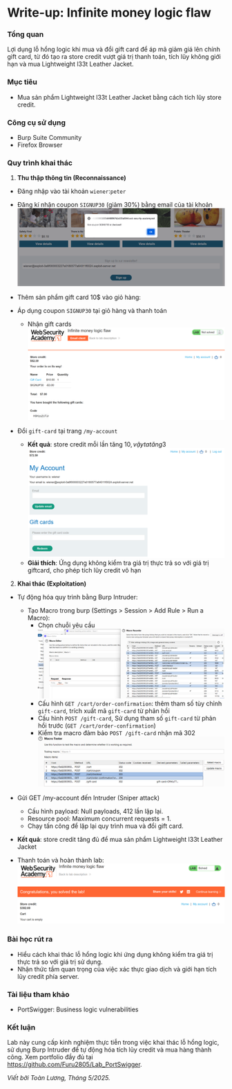 # Write-up: Infinite money logic flaw

### Tổng quan
Lợi dụng lỗ hổng logic khi mua và đổi gift card để áp mã giảm giá lên chính gift card, từ đó tạo ra store credit vượt giá trị thanh toán, tích lũy không giới hạn và mua Lightweight l33t Leather Jacket.

### Mục tiêu
- Mua sản phẩm Lightweight l33t Leather Jacket bằng cách tích lũy store credit.

### Công cụ sử dụng
- Burp Suite Community
- Firefox Browser

### Quy trình khai thác
1. **Thu thập thông tin (Reconnaissance)**
- Đăng nhập vào tài khoản `wiener`:`peter`
- Đăng kí nhận coupon `SIGNUP30` (giảm 30%) bằng email của tài khoản
    ![email](./images/coupon.png)

- Thêm sản phẩm gift card 10$ vào giỏ hàng:
- Áp dụng coupon `SIGNUP30` tại giỏ hàng và thanh toán
    - Nhận gift cards
    ![coupon](./images/giftcode.png)
    
- Đổi `gift-card` tại trang `/my-account`
    - **Kết quả**: store credit mỗi lần tăng 10$, vậy ta tăng 3$
        ![credit](./images/increase.png)
    - **Giải thích**: Ứng dụng không kiểm tra giá trị thực trả so với giá trị giftcard, cho phép tích lũy credit vô hạn

2. **Khai thác (Exploitation)**
- Tự động hóa quy trình bằng Burp Intruder:
    - Tạo Macro trong burp (Settings > Session > Add Rule >     Run a Macro):
        - Chọn chuỗi yêu cầu
            ![chuỗi](./images/macro.png)
        - Cấu hình `GET /cart/order-confirmation`: thêm tham số tùy chỉnh `gift-card`, trích xuất mã `gift-card` từ phản hồi
        - Cấu hình `POST /gift-card`, Sử dụng tham số `gift-card` từ phản hồi trước (`GET /cart/order-confirmation`)
        - Kiểm tra macro đảm bảo `POST /gift-card` nhận mã 302
            ![302](./images/test_macro.png)

- Gửi GET /my-account đến Intruder (Sniper attack)
    - Cấu hình payload: Null payloads, 412 lần lặp lại.
    - Resource pool: Maximum concurrent requests = 1.
    - Chạy tấn công để lặp lại quy trình mua và đổi gift card.
- **Kết quả**: store credit tăng đủ để mua sản phẩm Lightweight l33t Leather Jacket

- Thanh toán và hoàn thành lab:
    ![solved](./images/solved.png)

### Bài học rút ra
- Hiểu cách khai thác lỗ hổng logic khi ứng dụng không kiểm tra giá trị thực trả so với giá trị sử dụng.
- Nhận thức tầm quan trọng của việc xác thực giao dịch và giới hạn tích lũy credit phía server.

### Tài liệu tham khảo 
- PortSwigger: Business logic vulnerabilities

### Kết luận
Lab này cung cấp kinh nghiệm thực tiễn trong việc khai thác lỗ hổng logic, sử dụng Burp Intruder để tự động hóa tích lũy credit và mua hàng thành công. Xem portfolio đầy đủ tại https://github.com/Furu2805/Lab_PortSwigger.

*Viết bởi Toàn Lương, Tháng 5/2025.*